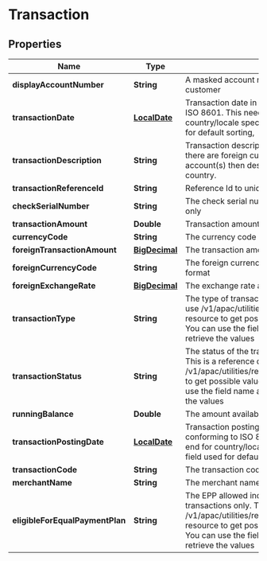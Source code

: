 
# Transaction

## Properties
Name | Type | Description | Notes
------------ | ------------- | ------------- | -------------
**displayAccountNumber** | **String** | A masked account number that can be displayed to the customer |  [optional]
**transactionDate** | [**LocalDate**](LocalDate.md) | Transaction date in YYYY-MM-DD format value conforming to ISO 8601. This needs to be formatted in front-end for country/locale specific display purposes. This is the field used for default sorting, |  [optional]
**transactionDescription** | **String** | Transaction description from the merchant, POS or bank. If there are foreign currency transactions on checking /saving account(s) then description includes exchange rate, city and country. |  [optional]
**transactionReferenceId** | **String** | Reference Id to uniquely identify the transaction |  [optional]
**checkSerialNumber** | **String** | The check serial number. Applicable for checking accounts only |  [optional]
**transactionAmount** | **Double** | Transaction amount in local currency. |  [optional]
**currencyCode** | **String** | The currency code of the transaction in ISO 4217 format |  [optional]
**foreignTransactionAmount** | [**BigDecimal**](BigDecimal.md) | The transaction amount in the foreign currency |  [optional]
**foreignCurrencyCode** | **String** | The foreign currency code of the transaction in ISO 4217 format |  [optional]
**foreignExchangeRate** | [**BigDecimal**](BigDecimal.md) | The exchange rate at the time the foreign transaction was done |  [optional]
**transactionType** | **String** | The type of transaction. This is a reference data field. Please use /v1/apac/utilities/referenceData/{transactionType} resource to get possible values of this field with descriptions. You can use the field name as the referenceCode parameter to retrieve the values |  [optional]
**transactionStatus** | **String** | The status of the transaction.  Applicable for credit cards only.. This is a reference data field. Please use /v1/apac/utilities/referenceData/{transactionStatus} resource to get possible values of this field with descriptions. You can use the field name as the referenceCode parameter to retrieve the values |  [optional]
**runningBalance** | **Double** | The amount available to transact immediately |  [optional]
**transactionPostingDate** | [**LocalDate**](LocalDate.md) | Transaction posting date in YYYY-MM-DD format value conforming to ISO 8601. This needs to be formatted in front-end for country/locale specific display purposes. This is the field used for default sorting |  [optional]
**transactionCode** | **String** | The transaction code |  [optional]
**merchantName** | **String** | The merchant name with which this transaction was made with |  [optional]
**eligibleForEqualPaymentPlan** | **String** | The EPP allowed indicator. This is applicable for credit cards transactions only. This is a reference data field. Please use /v1/apac/utilities/referenceData/{eligibleForEqualPaymentPlan} resource to get possible value of This field with description. You can use the field name as the referenceCode parameter to retrieve the values |  [optional]



